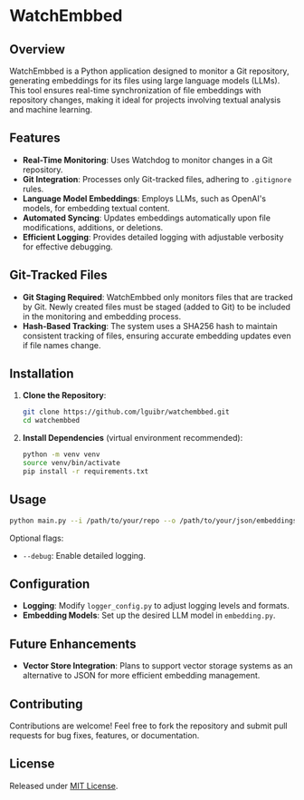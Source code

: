 # WatchEmbbed

## Overview

WatchEmbbed is a Python application designed to monitor a Git repository, generating embeddings for its files using large language models (LLMs). This tool ensures real-time synchronization of file embeddings with repository changes, making it ideal for projects involving textual analysis and machine learning.

## Features

- **Real-Time Monitoring**: Uses Watchdog to monitor changes in a Git repository.
- **Git Integration**: Processes only Git-tracked files, adhering to `.gitignore` rules.
- **Language Model Embeddings**: Employs LLMs, such as OpenAI's models, for embedding textual content.
- **Automated Syncing**: Updates embeddings automatically upon file modifications, additions, or deletions.
- **Efficient Logging**: Provides detailed logging with adjustable verbosity for effective debugging.

## Git-Tracked Files

- **Git Staging Required**: WatchEmbbed only monitors files that are tracked by Git. Newly created files must be staged (added to Git) to be included in the monitoring and embedding process.
- **Hash-Based Tracking**: The system uses a SHA256 hash to maintain consistent tracking of files, ensuring accurate embedding updates even if file names change.

## Installation

1. **Clone the Repository**:

   ```bash
   git clone https://github.com/lguibr/watchembbed.git
   cd watchembbed
   ```

2. **Install Dependencies** (virtual environment recommended):
   ```bash
   python -m venv venv
   source venv/bin/activate
   pip install -r requirements.txt
   ```

## Usage

```bash
python main.py --i /path/to/your/repo --o /path/to/your/json/embeddings
```

Optional flags:

- `--debug`: Enable detailed logging.

## Configuration

- **Logging**: Modify `logger_config.py` to adjust logging levels and formats.
- **Embedding Models**: Set up the desired LLM model in `embedding.py`.

## Future Enhancements

- **Vector Store Integration**: Plans to support vector storage systems as an alternative to JSON for more efficient embedding management.

## Contributing

Contributions are welcome! Feel free to fork the repository and submit pull requests for bug fixes, features, or documentation.

## License

Released under [MIT License](LICENSE).
